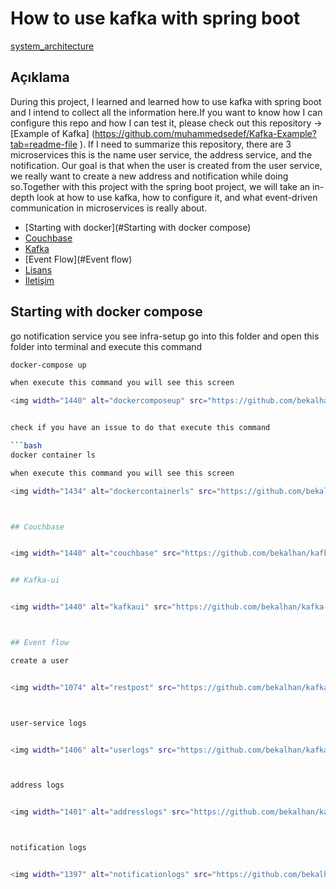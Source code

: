 # How to use kafka with spring boot

[system_architecture](https://github.com/bekalhan/kafka-spring/assets/77151270/f300c5e3-6911-4d5e-9d49-1574574f120d)


## Açıklama

During this project, I learned and learned how to use kafka with spring boot and I intend to collect all the information here.If you want to know how I can configure this repo and how I can test it, please
check out this repository -> [Example of Kafka] (https://github.com/muhammedsedef/Kafka-Example?tab=readme-file ). If I need to summarize this repository, there are 3 microservices
this is the name user service, the address service, and the notification. Our goal is that when the user is created from the user service, we really want to create a new address and notification while doing so.Together with this project
with the spring boot project, we will take an in-depth look at how to use kafka, how to configure it, and what event-driven communication in microservices is really about.


- [Starting with docker](#Starting with docker compose)
- [Couchbase](#Couchbase)
- [Kafka](#Kafka-ui)
- [Event Flow](#Event flow)
- [Lisans](#lisans)
- [İletişim](#iletişim)


## Starting with docker compose

go notification service you see infra-setup go into this folder and open this folder into terminal and execute this command

   ```bash
   docker-compose up

when execute this command you will see this screen

<img width="1440" alt="dockercomposeup" src="https://github.com/bekalhan/kafka-spring/assets/77151270/59932985-f3ec-4ffa-8418-c1b9a6858006">


check if you have an issue to do that execute this command

   ```bash
   docker container ls

when execute this command you will see this screen

<img width="1434" alt="dockercontainerls" src="https://github.com/bekalhan/kafka-spring/assets/77151270/fdff8a85-caa6-49c9-b9c4-d37d03280351">



## Couchbase


<img width="1440" alt="couchbase" src="https://github.com/bekalhan/kafka-spring/assets/77151270/e4906b67-b82b-4693-9eb9-75d860af21f4">


## Kafka-ui


<img width="1440" alt="kafkaui" src="https://github.com/bekalhan/kafka-spring/assets/77151270/867fd22b-77db-40ad-846a-05ed6a4ac38c">



## Event flow

create a user


<img width="1074" alt="restpost" src="https://github.com/bekalhan/kafka-spring/assets/77151270/0e06a80c-c451-4ca5-877d-a45a0b2b095d">



user-service logs


<img width="1406" alt="userlogs" src="https://github.com/bekalhan/kafka-spring/assets/77151270/1e84e8b0-59e4-4249-9acf-60b92837f1da">



address logs


<img width="1401" alt="addresslogs" src="https://github.com/bekalhan/kafka-spring/assets/77151270/31c37fe1-a2c7-4367-a59f-4d8e276fcc87">



notification logs


<img width="1397" alt="notificationlogs" src="https://github.com/bekalhan/kafka-spring/assets/77151270/48143faf-1357-431b-8887-ec4d139712ac">





